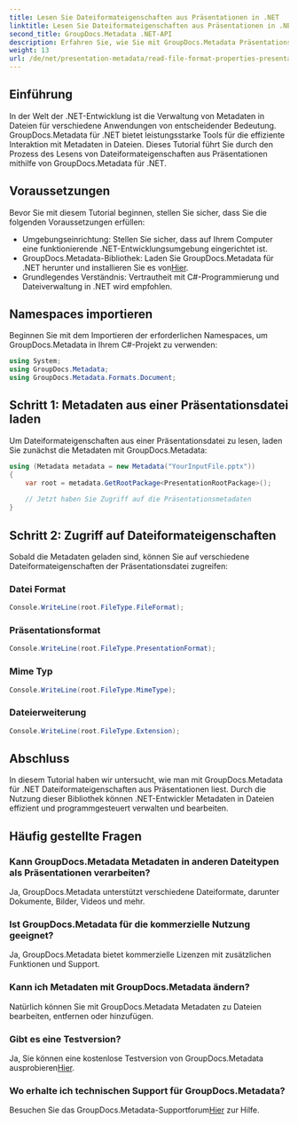 ```yaml
---
title: Lesen Sie Dateiformateigenschaften aus Präsentationen in .NET
linktitle: Lesen Sie Dateiformateigenschaften aus Präsentationen in .NET
second_title: GroupDocs.Metadata .NET-API
description: Erfahren Sie, wie Sie mit GroupDocs.Metadata Präsentationsdateieigenschaften in .NET lesen. Greifen Sie programmgesteuert auf Dateiformatdetails zu.
weight: 13
url: /de/net/presentation-metadata/read-file-format-properties-presentations/
---
```

## Einführung
In der Welt der .NET-Entwicklung ist die Verwaltung von Metadaten in Dateien für verschiedene Anwendungen von entscheidender Bedeutung. GroupDocs.Metadata für .NET bietet leistungsstarke Tools für die effiziente Interaktion mit Metadaten in Dateien. Dieses Tutorial führt Sie durch den Prozess des Lesens von Dateiformateigenschaften aus Präsentationen mithilfe von GroupDocs.Metadata für .NET.
## Voraussetzungen
Bevor Sie mit diesem Tutorial beginnen, stellen Sie sicher, dass Sie die folgenden Voraussetzungen erfüllen:
- Umgebungseinrichtung: Stellen Sie sicher, dass auf Ihrem Computer eine funktionierende .NET-Entwicklungsumgebung eingerichtet ist.
-  GroupDocs.Metadata-Bibliothek: Laden Sie GroupDocs.Metadata für .NET herunter und installieren Sie es von[Hier](https://releases.groupdocs.com/metadata/net/).
- Grundlegendes Verständnis: Vertrautheit mit C#-Programmierung und Dateiverwaltung in .NET wird empfohlen.

## Namespaces importieren
Beginnen Sie mit dem Importieren der erforderlichen Namespaces, um GroupDocs.Metadata in Ihrem C#-Projekt zu verwenden:
```csharp
using System;
using GroupDocs.Metadata;
using GroupDocs.Metadata.Formats.Document;
```
## Schritt 1: Metadaten aus einer Präsentationsdatei laden
Um Dateiformateigenschaften aus einer Präsentationsdatei zu lesen, laden Sie zunächst die Metadaten mit GroupDocs.Metadata:
```csharp
using (Metadata metadata = new Metadata("YourInputFile.pptx"))
{
    var root = metadata.GetRootPackage<PresentationRootPackage>();
    
    // Jetzt haben Sie Zugriff auf die Präsentationsmetadaten
}
```
## Schritt 2: Zugriff auf Dateiformateigenschaften
Sobald die Metadaten geladen sind, können Sie auf verschiedene Dateiformateigenschaften der Präsentationsdatei zugreifen:
### Datei Format
```csharp
Console.WriteLine(root.FileType.FileFormat);
```
### Präsentationsformat
```csharp
Console.WriteLine(root.FileType.PresentationFormat);
```
### Mime Typ
```csharp
Console.WriteLine(root.FileType.MimeType);
```
### Dateierweiterung
```csharp
Console.WriteLine(root.FileType.Extension);
```

## Abschluss
In diesem Tutorial haben wir untersucht, wie man mit GroupDocs.Metadata für .NET Dateiformateigenschaften aus Präsentationen liest. Durch die Nutzung dieser Bibliothek können .NET-Entwickler Metadaten in Dateien effizient und programmgesteuert verwalten und bearbeiten.

## Häufig gestellte Fragen
### Kann GroupDocs.Metadata Metadaten in anderen Dateitypen als Präsentationen verarbeiten?
Ja, GroupDocs.Metadata unterstützt verschiedene Dateiformate, darunter Dokumente, Bilder, Videos und mehr.
### Ist GroupDocs.Metadata für die kommerzielle Nutzung geeignet?
Ja, GroupDocs.Metadata bietet kommerzielle Lizenzen mit zusätzlichen Funktionen und Support.
### Kann ich Metadaten mit GroupDocs.Metadata ändern?
Natürlich können Sie mit GroupDocs.Metadata Metadaten zu Dateien bearbeiten, entfernen oder hinzufügen.
### Gibt es eine Testversion?
 Ja, Sie können eine kostenlose Testversion von GroupDocs.Metadata ausprobieren[Hier](https://releases.groupdocs.com/).
### Wo erhalte ich technischen Support für GroupDocs.Metadata?
 Besuchen Sie das GroupDocs.Metadata-Supportforum[Hier](https://forum.groupdocs.com/c/metadata/14) zur Hilfe.